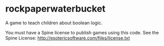 # rockpaperwaterbucket
A game to teach children about boolean logic.

You must have a Spine license to publish games using this code. See the Spine License: http://esotericsoftware.com/files/license.txt
